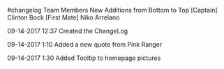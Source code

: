 #changelog
Team Members
New Additions from Bottom to Top
[Captain] Clinton Bock
[First Mate] Niko Arrelano


09-14-2017 12:37 Created the ChangeLog

09-14-2017 1:10  Added a new quote from Pink Ranger

09-14-2017 1:30  Added Tooltip to homepage pictures

